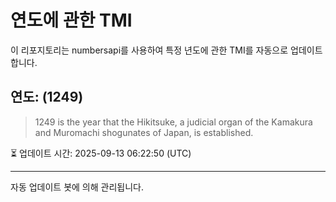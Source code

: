 
# 연도에 관한 TMI

이 리포지토리는 numbersapi를 사용하여 특정 년도에 관한 TMI를 자동으로 업데이트합니다.

## 연도: (1249)
> 1249 is the year that the Hikitsuke, a judicial organ of the Kamakura and Muromachi shogunates of Japan, is established.

⏳ 업데이트 시간: 2025-09-13 06:22:50 (UTC)

---
자동 업데이트 봇에 의해 관리됩니다.
